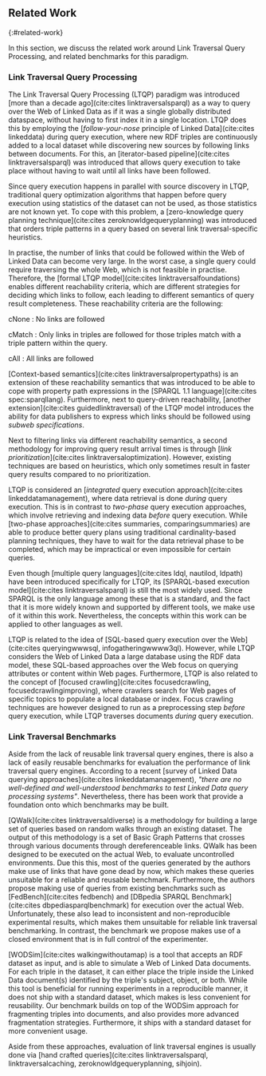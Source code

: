 ## Related Work
{:#related-work}

In this section, we discuss the related work around Link Traversal Query Processing,
and related benchmarks for this paradigm.

### Link Traversal Query Processing

The Link Traversal Query Processing (LTQP) paradigm was introduced [more than a decade ago](cite:cites linktraversalsparql)
as a way to query over the Web of Linked Data as if it was a single globally distributed dataspace,
without having to first index it in a single location.
LTQP does this by employing the [*follow-your-nose* principle of Linked Data](cite:cites linkeddata) during query execution,
where new RDF triples are continuously added to a local dataset while discovering new sources by following links between documents.
For this, an [iterator-based pipeline](cite:cites linktraversalsparql) was introduced
that allows query execution to take place without having to wait until all links have been followed.

Since query execution happens in parallel with source discovery in LTQP,
traditional query optimization algorithms that happen before query execution using statistics of the dataset can not be used,
as those statistics are not known yet.
To cope with this problem, a [zero-knowledge query planning technique](cite:cites zeroknowldgequeryplanning)
was introduced that orders triple patterns in a query based on several link traversal-specific heuristics.

In practise, the number of links that could be followed within the Web of Linked Data can become very large.
In the worst case, a single query could require traversing the whole Web, which is not feasible in practise.
Therefore, the [formal LTQP model](cite:cites linktraversalfoundations) enables different reachability criteria,
which are different strategies for deciding which links to follow, each leading to different semantics of query result completeness.
These reachability criteria are the following:

cNone
: No links are followed

cMatch
: Only links in triples are followed for those triples match with a triple pattern within the query.

cAll
: All links are followed

[Context-based semantics](cite:cites linktraversalpropertypaths) is an extension of these reachability semantics
that was introduced to be able to cope with property path expressions in the [SPARQL 1.1 language](cite:cites spec:sparqllang).
Furthermore, next to query-driven reachability, [another extension](cite:cites guidedlinktraversal) of the LTQP model introduces
the ability for data publishers to express which links should be followed using *subweb specifications*.

Next to filtering links via different reachability semantics,
a second methodology for improving query result arrival times is through [*link prioritization*](cite:cites linktraversaloptimization).
However, existing techniques are based on heuristics, which only sometimes result in faster query results compared to no prioritization.

LTQP is considered an [*integrated* query execution approach](cite:cites linkeddatamanagement),
where data retrieval is done *during* query execution.
This is in contrast to *two-phase* query execution approaches,
which involve retrieving and indexing data *before* query execution.
While [two-phase approaches](cite:cites summaries, comparingsummaries) are able to produce better query plans using traditional cardinality-based planning techniques,
they have to wait for the data retrieval phase to be completed,
which may be impractical or even impossible for certain queries.

Even though [multiple query languages](cite:cites ldql, nautilod, ldpath) have been introduced specifically for LTQP,
its [SPARQL-based execution model](cite:cites linktraversalsparql) is still the most widely used.
Since SPARQL is the only language among these that is a standard, and the fact that it is more widely known and supported by different tools,
we make use of it within this work.
Nevertheless, the concepts within this work can be applied to other languages as well.

LTQP is related to the idea of [SQL-based query execution over the Web](cite:cites queryingwwwsql, infogatheringwwww3ql).
However, while LTQP considers the Web of Linked Data a large database using the RDF data model,
these SQL-based approaches over the Web focus on querying attributes or content within Web pages.
Furthermore, LTQP is also related to the concept of [focused crawling](cite:cites focusedcrawling, focusedcrawlingimproving),
where crawlers search for Web pages of specific topics to populate a local database or index.
Focus crawling techniques are however designed to run as a preprocessing step *before* query execution,
while LTQP traverses documents *during* query execution.

### Link Traversal Benchmarks

Aside from the lack of reusable link traversal query engines,
there is also a lack of easily reusable benchmarks for evaluation the performance of link traversal query engines.
According to a recent [survey of Linked Data querying approaches](cite:cites linkeddatamanagement),
*"there are no well-defined and well-understood benchmarks to test Linked Data query processing systems"*.
Nevertheless, there has been work that provide a foundation onto which benchmarks may be built.

[QWalk](cite:cites linktraversaldiverse) is a methodology for building a large set of queries based on random walks through an existing dataset.
The output of this methodology is a set of Basic Graph Patterns that crosses through various documents through dereferenceable links.
QWalk has been designed to be executed on the actual Web, to evaluate uncontrolled environments.
Due this this, most of the queries generated by the authors make use of links that have gone dead by now,
which makes these queries unsuitable for a reliable and reusable benchmark.
Furthermore, the authors propose making use of queries from existing benchmarks
such as [FedBench](cite:cites fedbench) and [DBpedia SPARQL Benchmark](cite:cites dbpediasparqlbenchmark) for execution over the actual Web.
Unfortunately, these also lead to inconsistent and non-reproducible experimental results,
which makes them unsuitable for reliable link traversal benchmarking.
In contrast, the benchmark we propose makes use of a closed environment that is in full control of the experimenter.

[WODSim](cite:cites walkingwithoutamap) is a tool that accepts an RDF dataset as input,
and is able to simulate a Web of Linked Data documents.
For each triple in the dataset, it can either place the triple inside the Linked Data document(s)
identified by the triple's subject, object, or both.
While this tool is beneficial for running experiments in a reproducible manner,
it does not ship with a standard dataset, which makes is less convenient for reusability.
Our benchmark builds on top of the WODSim approach for fragmenting triples into documents,
and also provides more advanced fragmentation strategies.
Furthermore, it ships with a standard dataset for more convenient usage.

Aside from these approaches, evaluation of link traversal engines
is usually done via [hand crafted queries](cite:cites linktraversalsparql, linktraversalcaching, zeroknowldgequeryplanning, sihjoin).

